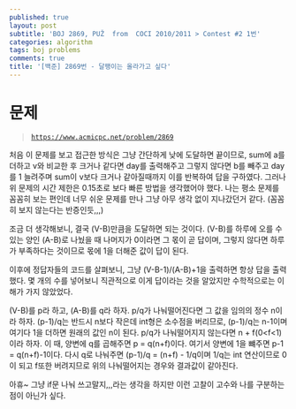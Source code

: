 ```yaml
---
published: true
layout: post
subtitle: 'BOJ 2869, PUŽ  from  COCI 2010/2011 > Contest #2 1번'
categories: algorithm
tags: boj problems
comments: true
title: '[백준] 2869번 - 달팽이는 올라가고 싶다'
---
```

# 문제
> [`https://www.acmicpc.net/problem/2869`](https://www.acmicpc.net/problem/2869)

처음 이 문제를 보고 접근한 방식은 그냥 간단하게 낮에 도달하면 끝이므로, sum에 a를 더하고 v와 비교한 후 크거나 같다면 day를 출력해주고 그렇지 않다면 b를 빼주고 day를 1 늘려주며 sum이 v보다 크거나 같아질때까지 이를 반복하여 답을 구하였다. 그러나 위 문제의 시간 제한은 0.15초로 보다 빠른 방법을 생각했어야 했다. 나는 평소 문제를 꼼꼼히 보는 편인데 너무 쉬운 문제를 만나 그냥 아무 생각 없이 지나갔던거 같다. (꼼꼼히 보지 않는다는 반증인듯,,,)
<script src="https://gist.github.com/sundongkim-dev/5c72573c668099c230667874ff1a4de7.js"></script>

조금 더 생각해보니, 결국 (V-B)만큼을 도달하면 되는 것이다. (V-B)를 하루에 오를 수 있는 양인 (A-B)로 나눴을 때 나머지가 0이라면 그 몫이 곧 답이며, 그렇지 않다면 하루가 부족하다는 것이므로 몫에 1을 더해준 값이 답이 된다.

이후에 정답자들의 코드를 살펴보니, 그냥 (V-B-1)/(A-B)+1을 출력하면 항상 답을 출력했다.
몇 개의 수를 넣어보니 직관적으로 이게 답이라는 것을 알았지만 수학적으로는 이해가 가지 않았었다.

(V-B)를 p라 하고, (A-B)를 q라 하자.
p/q가 나눠떨어진다면 그 값을 임의의 정수 n이라 하자. (p-1)/q는 반드시 n보다 작은데 int형은 소수점을 버리므로, (p-1)/q는 n-1이며 여기다 1을 더하면 원래의 값인 n이 된다.
p/q가 나눠떨어지지 않는다면 n + f(0<f<1)이라 하자. 이 때, 양변에 q를 곱해주면 p = q(n+f)이다. 여기서 양변에 1을 뺴주면 p-1 = q(n+f)-1이다. 다시 q로 나눠주면 (p-1)/q = (n+f) - 1/q이며 1/q는 int 연산이므로 0이 되고 f또한 버려지므로 위의 나눠떨어지는 경우와 결과값이 같아진다.

아휴~ 그냥 if문 나눠 쓰고말지,,,라는 생각을 하지만 이런 고찰이 고수와 나를 구분하는 점이 아닌가 싶다.

<script src="https://gist.github.com/sundongkim-dev/fefde2ad76f15fd952151ea2087322e7.js"></script>
